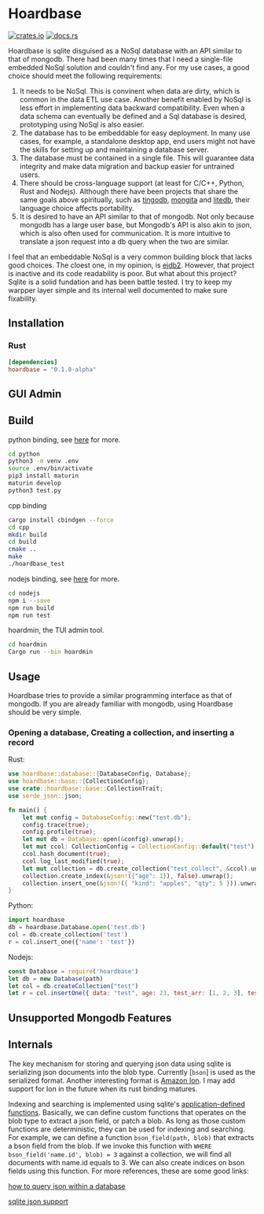 # Hoardbase

[![crates.io](https://img.shields.io/crates/v/hoardbase.svg)](https://crates.io/crates/hoardbase) [![docs.rs](https://img.shields.io/docsrs/hoardbase)](https://docs.rs/hoardbase/0.1.0-alpha/hoardbase)
 
Hoardbase is sqlite disguised as a NoSql database with an API similar to that of mongodb. There had been many times that I need a single-file embedded NoSql solution and couldn't find any. For my use cases, a good choice should meet the following requirements:

1. It needs to be NoSql. This is convinent when data are dirty, which is common in the data ETL use case. Another benefit enabled by NoSql is less effort in implementing data backward compatibility. Even when a data schema can eventually be defined and a Sql database is desired, prototyping using NoSql is also easier.
2. The database has to be embeddable for easy deployment. In many use cases, for example, a standalone desktop app, end users might not have the skills for setting up and maintaining a database server.
3. The database must be contained in a single file. This will guarantee data integrity and make data migration and backup easier for untrained users. 
4. There should be cross-language support (at least for C/C++, Python, Rust and Nodejs). Although there have been projects that share the same goals above spiritually, such as [tingodb](https://github.com/sergeyksv/tingodb), [mongita](https://github.com/scottrogowski/mongita) and [litedb](https://www.litedb.org/), their language choice affects portability.
5. It is desired to have an API similar to that of mongodb. Not only because mongodb has a large user base, but Mongodb's API is also akin to json, which is also often used for communication. It is more intuitive to translate a json request into a db query when the two are similar.

I feel that an embeddable NoSql is a very common building block that lacks good choices. The cloest one, in my opinion, is [ejdb2](https://ejdb.org/). However, that project is inactive and its code readability is poor. But what about this project? Sqlite is a solid fundation and has been battle tested. I try to keep my warpper layer simple and its internal well documented to make sure fixability. 

## Installation

### Rust
```toml
[dependencies]
hoardbase = "0.1.0-alpha"
```

## GUI Admin

## Build

python binding, see [here](https://pyo3.rs) for more.
```bash
cd python
python3 -m venv .env
source .env/bin/activate
pip3 install maturin
maturin develop
python3 test.py
```

cpp binding
```bash
cargo install cbindgen --force
cd cpp
mkdir build
cd build
cmake ..
make
./hoardbase_test
```

nodejs binding, see [here](https://neon-bindings.com/docs/hello-world) for more.
```bash
cd nodejs
npm i --save
npm run build
npm run test
```

hoardmin, the TUI admin tool.
```bash
cd hoardmin
Cargo run --bin hoardmin
```

<!-- cargo-sync-readme start -->

## Usage
Hoardbase tries to provide a similar programming interface as that of mongodb. If you are already familiar with mongodb, using Hoardbase should be 
very simple.

### Opening a database, Creating a collection, and inserting a record

Rust:
```rust
use hoardbase::database::{DatabaseConfig, Database};
use hoardbase::base::{CollectionConfig};
use crate::hoardbase::base::CollectionTrait;
use serde_json::json;

fn main() {
    let mut config = DatabaseConfig::new("test.db");
    config.trace(true);
    config.profile(true);
    let mut db = Database::open(&config).unwrap();
    let mut ccol: CollectionConfig = CollectionConfig::default("test");
    ccol.hash_document(true);
    ccol.log_last_modified(true);
    let mut collection = db.create_collection("test_collect", &ccol).unwrap();
    collection.create_index(&json!({"age": 1}), false).unwrap();
    collection.insert_one(&json!({ "kind": "apples", "qty": 5 })).unwrap();
}
```

Python:
```python
import hoardbase
db = hoardbase.Database.open('test.db')
col = db.create_collection('test')
r = col.insert_one({'name': 'test'})
```

Nodejs:
```javascript
const Database = require('hoardbase')
let db = new Database(path)
let col = db.createCollection("test")
let r = col.insertOne({ data: "test", age: 23, test_arr: [1, 2, 3], test_obj: { a: 1, b: 2 } })
```

## Unsupported Mongodb Features

## Internals
The key mechanism for storing and querying json data using sqlite is serializing json documents into the blob type. Currently [`bson`] is used 
as the serialized format. Another interesting format is [Amazon Ion](https://amzn.github.io/ion-docs/). I may add support for Ion in the future
when its rust binding matures. 

Indexing and searching is implemented using sqlite's [application-defined functions](https://www.sqlite.org/appfunc.html). Basically, we can define
custom functions that operates on the blob type to extract a json field, or patch a blob. As long as those custom functions are deterministic, they
can be used for indexing and searching. For example, we can define a function `bson_field(path, blob)` that extracts a bson field from the blob.
If we invoke this function with `WHERE bson_field('name.id', blob) = 3` against a collection, we will find all documents with name.id equals to 3. We can
also create indices on bson fields using this function. For more references, these are some good links:

[how to query json within a database](https://stackoverflow.com/questions/68447802/how-to-query-json-within-a-database)

[sqlite json support](https://dgl.cx/2020/06/sqlite-json-support)

<!-- cargo-sync-readme end -->